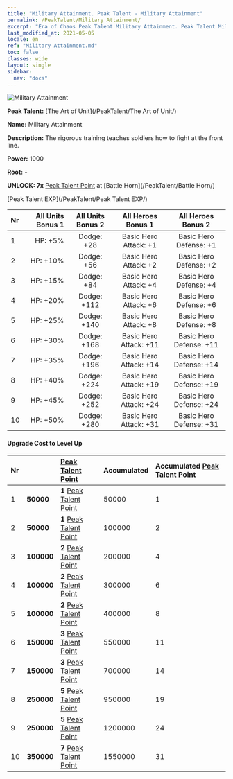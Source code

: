 ```yaml
---
title: "Military Attainment. Peak Talent - Military Attainment"
permalink: /PeakTalent/Military Attainment/
excerpt: "Era of Chaos Peak Talent Military Attainment. Peak Talent Military Attainment. Military Attainment"
last_modified_at: 2021-05-05
locale: en
ref: "Military Attainment.md"
toc: false
classes: wide
layout: single
sidebar:
  nav: "docs"
---
```


  ![Military Attainment](/images/pt/talent_2006.png)

  **Peak Talent:** [The Art of Unit](/PeakTalent/The Art of Unit/)

  **Name:** Military Attainment

  **Description:** The rigorous training teaches soldiers how to fight at the front line.

  **Power:** 1000

  **Root:** -

  **UNLOCK: 7x** [Peak Talent Point](/Items/con_934/) at [Battle Horn](/PeakTalent/Battle Horn/)

  [Peak Talent EXP](/PeakTalent/Peak Talent EXP/)

  | Nr | All Units Bonus 1 | All Units Bonus 2 | All Heroes Bonus 1 | All Heroes Bonus 2 |
  |:---|--------------:|:-------------:|:-------------:|:-------------:|
  | 1 | HP: +5% | Dodge: +28 | Basic Hero Attack: +1 | Basic Hero Defense: +1 |
  | 2 | HP: +10% | Dodge: +56 | Basic Hero Attack: +2 | Basic Hero Defense: +2 |
  | 3 | HP: +15% | Dodge: +84 | Basic Hero Attack: +4 | Basic Hero Defense: +4 |
  | 4 | HP: +20% | Dodge: +112 | Basic Hero Attack: +6 | Basic Hero Defense: +6 |
  | 5 | HP: +25% | Dodge: +140 | Basic Hero Attack: +8 | Basic Hero Defense: +8 |
  | 6 | HP: +30% | Dodge: +168 | Basic Hero Attack: +11 | Basic Hero Defense: +11 |
  | 7 | HP: +35% | Dodge: +196 | Basic Hero Attack: +14 | Basic Hero Defense: +14 |
  | 8 | HP: +40% | Dodge: +224 | Basic Hero Attack: +19 | Basic Hero Defense: +19 |
  | 9 | HP: +45% | Dodge: +252 | Basic Hero Attack: +24 | Basic Hero Defense: +24 |
  | 10 | HP: +50% | Dodge: +280 | Basic Hero Attack: +31 | Basic Hero Defense: +31 |


#### Upgrade Cost to Level Up

  | Nr | <i class="fas fa-coins"/> | [Peak Talent Point](/Items/con_934/) | Accumulated <i class="fas fa-coins"/> | Accumulated [Peak Talent Point](/Items/con_934/) |
  |:---|:--------------|:-------------|:-------------|:-------------|
  | 1 | **50000** | **1** [Peak Talent Point](/Items/con_934/) | 50000 | 1 |
  | 2 | **50000** | **1** [Peak Talent Point](/Items/con_934/) | 100000 | 2 |
  | 3 | **100000** | **2** [Peak Talent Point](/Items/con_934/) | 200000 | 4 |
  | 4 | **100000** | **2** [Peak Talent Point](/Items/con_934/) | 300000 | 6 |
  | 5 | **100000** | **2** [Peak Talent Point](/Items/con_934/) | 400000 | 8 |
  | 6 | **150000** | **3** [Peak Talent Point](/Items/con_934/) | 550000 | 11 |
  | 7 | **150000** | **3** [Peak Talent Point](/Items/con_934/) | 700000 | 14 |
  | 8 | **250000** | **5** [Peak Talent Point](/Items/con_934/) | 950000 | 19 |
  | 9 | **250000** | **5** [Peak Talent Point](/Items/con_934/) | 1200000 | 24 |
  | 10 | **350000** | **7** [Peak Talent Point](/Items/con_934/) | 1550000 | 31 |

